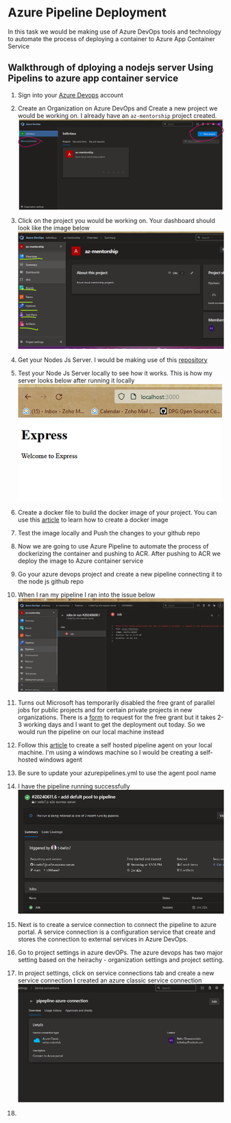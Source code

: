 # Azure Pipeline Deployment

In this task we would be making use of Azure DevOps tools and technology to automate the process of deploying a container to Azure App Container Service 


## Walkthrough of dploying a nodejs server Using Pipelins to azure app container service 

1. Sign into your [Azure Devops](https://dev.azure.com) account

2. Create an Organization on Azure DevOps and Create a new project we would be working on. I already have an `az-mentorship` project created.
    ![create projcet](./images/create-project-organization.png)

3. Click on the project you would be working on. Your dashboard should look like the image below
    ![Az Dashboard](./images/az-devops-nav.png)

4. Get your Nodes Js Server. I would be making use of this [repository](https://github.com/t-bello7/js-e2e-express-server)

5. Test your Node Js Server locally to see how it works. This is how my server looks below after running it locally
    ![server-locally](./images/my-backend-server.png)

6. Create a docker file to build the docker image of your project. You can use this [article](https://docs.docker.com/language/nodejs/containerize/) to learn how to create a docker image

7. Test the image locally and Push the changes to your github repo

8. Now we are going to use Azure Pipeline to automate the process of dockerizing the container and pushing to ACR. After pushing to ACR we deploy the image to Azure container service

9. Go your azure devops project and create a new pipeline connecting it to the node js github repo

10. When I ran my pipeline I ran into the issue below
    ![pipeline-error](./images/pipeline-error.png)

11. Turns out Microsoft has temporarily disabled the free grant of parallel jobs for public projects and for certain private projects in new organizations. There is a [form](https://aka.ms/azpipelines-parallelism-request) to request for the free grant but it takes 2-3 working days and I want to get the deployment out today. So we would run the pipeline on our local machine instead

12. Follow this [article](https://learn.microsoft.com/en-us/azure/devops/pipelines/agents/windows-agent?view=azure-devops) to create a self hosted pipeline agent on your local machine. I'm using a windows machine so I would be creating a self-hosted windows agent

13. Be sure to update your azurepipelines.yml to use the agent pool name

14. I have the pipeline running successfully 
    ![pipeline-success](./images/job-success.png)

15. Next is to create a service connection to connect the pipeline to azure portal. A service connection is a configuration service that create and stores the connection to external services in Azure DevOps.

16. Go to project settings in azure devOPs. The azure devops has two major setting based on the heirachy - organization settings and project setting. 

18. In project settings, click on service connections tab and create a new service connection
 I created an azure classic service connection
    ![service-connection](./images/service-connection.png)

19.

